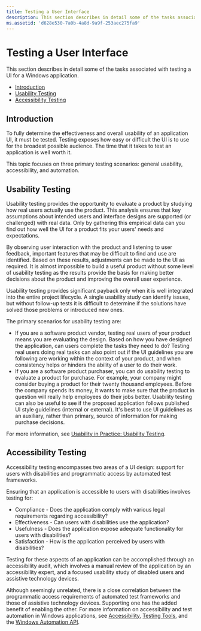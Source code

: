 ```yaml
---
title: Testing a User Interface
description: This section describes in detail some of the tasks associated with testing a UI for a Windows application.
ms.assetid: 'd628e530-7a0b-4a8d-9a9f-253aec275fa9'
---
```


# Testing a User Interface

This section describes in detail some of the tasks associated with testing a UI for a Windows application.

-   [Introduction](#introduction)
-   [Usability Testing](#usability-testing)
-   [Accessibility Testing](#accessibility-testing)

## Introduction

To fully determine the effectiveness and overall usability of an application UI, it must be tested. Testing exposes how easy or difficult the UI is to use for the broadest possible audience. The time that it takes to test an application is well worth it.

This topic focuses on three primary testing scenarios: general usability, accessibility, and automation.

## Usability Testing

Usability testing provides the opportunity to evaluate a product by studying how real users actually use the product. This analysis ensures that key assumptions about intended users and interface designs are supported (or challenged) with real data. Only by gathering this empirical data can you find out how well the UI for a product fits your users' needs and expectations.

By observing user interaction with the product and listening to user feedback, important features that may be difficult to find and use are identified. Based on these results, adjustments can be made to the UI as required. It is almost impossible to build a useful product without some level of usability testing as the results provide the basis for making better decisions about the product and improving the overall user experience.

Usability testing provides significant payback only when it is well integrated into the entire project lifecycle. A single usability study can identify issues, but without follow-up tests it is difficult to determine if the solutions have solved those problems or introduced new ones.

The primary scenarios for usability testing are:

-   If you are a software product vendor, testing real users of your product means you are evaluating the design. Based on how you have designed the application, can users complete the tasks they need to do? Testing real users doing real tasks can also point out if the UI guidelines you are following are working within the context of your product, and when consistency helps or hinders the ability of a user to do their work.
-   If you are a software product purchaser, you can do usability testing to evaluate a product for purchase. For example, your company might consider buying a product for their twenty thousand employees. Before the company spends its money, it wants to make sure that the product in question will really help employees do their jobs better. Usability testing can also be useful to see if the proposed application follows published UI style guidelines (internal or external). It's best to use UI guidelines as an auxiliary, rather than primary, source of information for making purchase decisions.

For more information, see [Usability in Practice: Usability Testing](http://go.microsoft.com/fwlink/p/?linkid=191591).

## Accessibility Testing

Accessibility testing encompasses two areas of a UI design: support for users with disabilities and programmatic access by automated test frameworks.

Ensuring that an application is accessible to users with disabilities involves testing for:

-   Compliance - Does the application comply with various legal requirements regarding accessibility?
-   Effectiveness - Can users with disabilities use the application?
-   Usefulness - Does the application expose adequate functionality for users with disabilities?
-   Satisfaction - How is the application perceived by users with disabilities?

Testing for these aspects of an application can be accomplished through an accessibility audit, which involves a manual review of the application by an accessibility expert, and a focused usability study of disabled users and assistive technology devices.

Although seemingly unrelated, there is a close correlation between the programmatic access requirements of automated test frameworks and those of assistive technology devices. Supporting one has the added benefit of enabling the other. For more information on accessibility and test automation in Windows applications, see [Accessibility](https://msdn.microsoft.com/library/windows/desktop/ee663255), [Testing Tools](https://msdn.microsoft.com/library/windows/desktop/dd373661), and the [Windows Automation API](https://msdn.microsoft.com/library/windows/desktop/ff486375).

 

 




